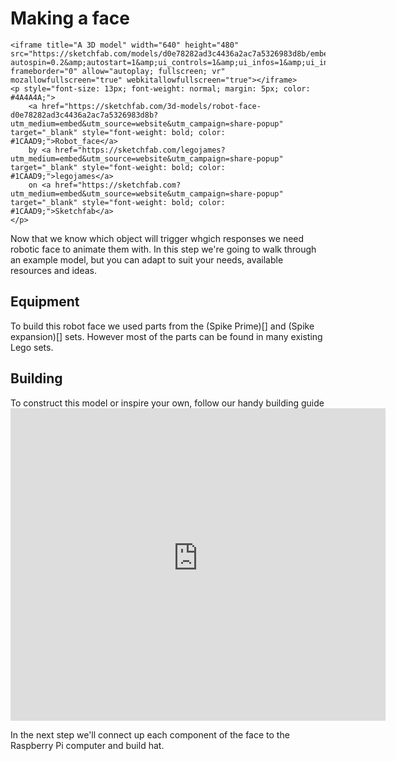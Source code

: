 # Making a face

    <iframe title="A 3D model" width="640" height="480" src="https://sketchfab.com/models/d0e78282ad3c4436a2ac7a5326983d8b/embed?autospin=0.2&amp;autostart=1&amp;ui_controls=1&amp;ui_infos=1&amp;ui_inspector=1&amp;ui_stop=1&amp;ui_watermark=1&amp;ui_watermark_link=1" frameborder="0" allow="autoplay; fullscreen; vr" mozallowfullscreen="true" webkitallowfullscreen="true"></iframe>
    <p style="font-size: 13px; font-weight: normal; margin: 5px; color: #4A4A4A;">
        <a href="https://sketchfab.com/3d-models/robot-face-d0e78282ad3c4436a2ac7a5326983d8b?utm_medium=embed&utm_source=website&utm_campaign=share-popup" target="_blank" style="font-weight: bold; color: #1CAAD9;">Robot_face</a>
        by <a href="https://sketchfab.com/legojames?utm_medium=embed&utm_source=website&utm_campaign=share-popup" target="_blank" style="font-weight: bold; color: #1CAAD9;">legojames</a>
        on <a href="https://sketchfab.com?utm_medium=embed&utm_source=website&utm_campaign=share-popup" target="_blank" style="font-weight: bold; color: #1CAAD9;">Sketchfab</a>
    </p>

Now that we know which object will trigger whgich responses we need robotic face to animate them with. In this step we're going to walk through an example model, but you can adapt to suit your needs, available resources and ideas.


## Equipment 
To build this robot face we used parts from the (Spike Prime)[] and (Spike expansion)[] sets. However most of the parts can be found in many existing Lego sets.

## Building
To construct this model or inspire your own, follow our handy building guide
<embed src="https://raspberrypi-education.s3-eu-west-1.amazonaws.com/shortcake/robot_face/Robot_face.pdf" width="600" height="500" alt="pdf" pluginspage="http://www.adobe.com/products/acrobat/readstep2.html">


In the next step we'll connect up each component of the face to the Raspberry Pi computer and build hat.
